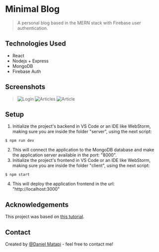 # Minimal Blog
> A personal blog based in the MERN stack with Firebase user authentication.


## Technologies Used
- React
- Nodejs + Express
- MongoDB
- Firebase Auth

## Screenshots
>![Login](https://user-images.githubusercontent.com/17164361/218275644-6d9b792d-9592-4be3-aad7-eb47adb99575.png)
>![Articles](https://user-images.githubusercontent.com/17164361/218275661-b2cb003e-e499-4cac-8feb-45effa76f8e6.png)
>![Article](https://user-images.githubusercontent.com/17164361/218275664-6b7891f3-156d-4fca-80ac-2fab6aa4cd71.png)


## Setup
1. Initialize the project's backend in VS Code or an IDE like WebStorm, making sure you are inside the folder "server", using the next script:
```
$ npm run dev
```
2. This will connect the application to the MongoDB database and make the application server available in the port: "8000".
3. Initialize the project's frontend in VS Code or an IDE like WebStorm, making sure you are inside the folder "client", using the next script:
```
$ npm start
```
4. This will deploy the application frontend in the url: "http://localhost:3000"


## Acknowledgements
This project was based on [this tutorial](https://www.linkedin.com/learning/react-creating-and-hosting-a-full-stack-site-15153869?u=93557497).


## Contact
Created by [@Daniel Matapi](https://www.linkedin.com/in/daniel-m-599908223/) - feel free to contact me!

